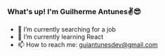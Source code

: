### What's up! I'm Guilherme Antunes✌️😎

- 🔭 I’m currently searching for a job
- 🌱 I’m currently learning React
- 📫 How to reach me: guiantunesdev@gmail.com
